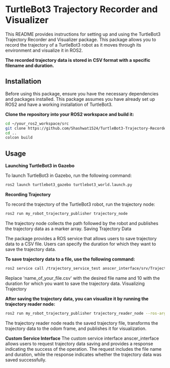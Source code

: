 # TurtleBot3 Trajectory Recorder and Visualizer

This README provides instructions for setting up and using the TurtleBot3 Trajectory Recorder and Visualizer package. This package allows you to record the trajectory of a TurtleBot3 robot as it moves through its environment and visualize it in ROS2. 

**The recorded trajectory data is stored in CSV format with a specific filename and duration.**


## Installation

Before using this package, ensure you have the necessary dependencies and packages installed. This package assumes you have already set up ROS2 and have a working installation of TurtleBot3.

**Clone the repository into your ROS2 workspace and build it:**

```bash
cd ~/your_ros2_workspace/src
git clone https://github.com/Shashwat1524/TurtleBot3-Trajectory-Recorder-and-Visualizer.git
cd ..
colcon build
```

## Usage

**Launching TurtleBot3 in Gazebo**

To launch TurtleBot3 in Gazebo, run the following command:

```bash
ros2 launch turtlebot3_gazebo turtlebot3_world.launch.py
```

**Recording Trajectory**

To record the trajectory of the TurtleBot3 robot, run the trajectory node:

```bash
ros2 run my_robot_trajectory_publisher trajectory_node
```

The trajectory node collects the path followed by the robot and publishes the trajectory data as a marker array.
Saving Trajectory Data

The package provides a ROS service that allows users to save trajectory data to a CSV file. Users can specify the duration for which they want to save the trajectory data.

**To save trajectory data to a file, use the following command:**

```bash
ros2 service call /trajectory_service_test anscer_interface/srv/TrajectoryPath "{file_name: 'name_of_your_file.csv', duration: 10}"
```

Replace 'name_of_your_file.csv' with the desired file name and 10 with the duration for which you want to save the trajectory data.
Visualizing Trajectory

**After saving the trajectory data, you can visualize it by running the trajectory reader node:**

```bash
ros2 run my_robot_trajectory_publisher trajectory_reader_node --ros-args -p file_name:=name_of_your_file.csv
```

The trajectory reader node reads the saved trajectory file, transforms the trajectory data to the odom frame, and publishes it for visualization.

**Custom Service Interface**
The custom service interface anscer_interface allows users to request trajectory data saving and provides a response indicating the success of the operation. The request includes the file name and duration, while the response indicates whether the trajectory data was saved successfully.
